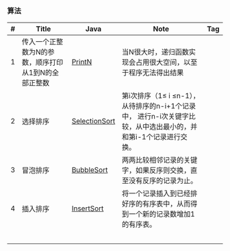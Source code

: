 ### 算法

| #    | Title | Java | Note | Tag |
| ---- | ------| ---- | ---- | ----|
|1|传入一个正整数为N的参数，顺序打印从1到N的全部正整数|[PrintN](https://github.com/vert404/Algorithm/blob/master/common/PrintN.java)|当N很大时，递归函数实现会占用很大空间，以至于程序无法得出结果||
|2|选择排序|[SelectionSort](https://github.com/vert404/Algorithm/blob/master/common/SelectionSort.java)|第i次排序（1≤ i ≤n-1），从待排序的n-i+1个记录中， 进行n-i次关键字比较，从中选出最小的，并和第i-1个记录进行交换。||
|3|冒泡排序|[BubbleSort](https://github.com/vert404/Algorithm/blob/master/common/BubbleSort.java)|两两比较相邻记录的关键字，如果反序则交换，直至没有反序的记录为止。||
|4|插入排序|[InsertSort](https://github.com/vert404/Algorithm/blob/master/common/InsertSort.java)|将一个记录插入到已经排好序的有序表中，从而得到一个新的记录数增加1的有序表。||
||||||
||||||
||||||
||||||
||||||